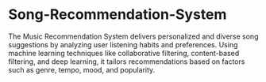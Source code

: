 # Song-Recommendation-System
The Music Recommendation System delivers personalized and diverse song suggestions by analyzing user listening habits and preferences. Using machine learning techniques like collaborative filtering, content-based filtering, and deep learning, it tailors recommendations based on factors such as genre, tempo, mood, and popularity.
